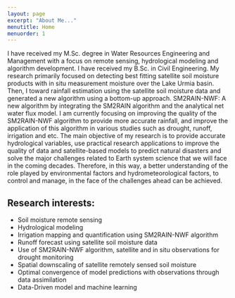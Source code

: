 ```yaml
---
layout: page
excerpt: "About Me..."
menutitle: Home
menuorder: 1
---
```


I have received my M.Sc. degree in Water Resources Engineering and Management with a focus on remote sensing, hydrological modeling and algorithm development. I have received my B.Sc. in Civil Engineering. My research primarily focused on detecting best fitting satellite soil moisture products with in situ measurement moisture over the Lake Urmia basin. Then, I toward rainfall estimation using the satellite soil moisture data and generated a new algorithm using a bottom-up approach. SM2RAIN-NWF: A new algorithm by integrating the SM2RAIN algorithm and the analytical net water flux model. 
I am currently focusing on improving the quality of the SM2RAIN-NWF algorithm to provide more accurate rainfall, and improve the application of this algorithm in various studies such as drought, runoff, irrigation and etc. 
The main objective of my research is to provide accurate hydrological variables, use practical research applications to improve the quality of data and satellite-based models to predict natural disasters and solve the major challenges related to Earth system science that we will face in the coming decades. Therefore, in this way, a better understanding of the role played by environmental factors and hydrometeorological factors, to control and manage, in the face of the challenges ahead can be achieved.

## Research interests:

-	Soil moisture remote sensing
-	Hydrological modeling
-	Irrigation mapping and quantification using SM2RAIN-NWF algorithm
-	Runoff forecast using satellite soil moisture data
-	Use of SM2RAIN-NWF algorithm, satellite and in situ observations for drought monitoring
-	Spatial downscaling of satellite remotely sensed soil moisture
-	Optimal convergence of model predictions with observations through data assimilation
-	Data-Driven model and machine learning


